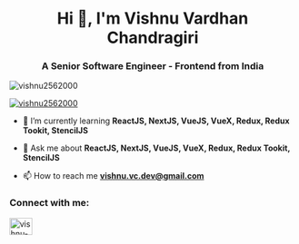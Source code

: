 <h1 align="center">Hi 👋, I'm Vishnu Vardhan Chandragiri</h1>
<h3 align="center">A Senior Software Engineer - Frontend from India</h3>

<p align="left"> <img src="https://komarev.com/ghpvc/?username=vishnu2562000&label=Profile%20views&color=0e75b6&style=flat" alt="vishnu2562000" /> </p>

<p align="left"> <a href="https://github.com/ryo-ma/github-profile-trophy"><img src="https://github-profile-trophy.vercel.app/?username=vishnu2562000" alt="vishnu2562000" /></a> </p>

- 🌱 I’m currently learning **ReactJS, NextJS, VueJS, VueX, Redux, Redux Tookit, StencilJS**

- 💬 Ask me about **ReactJS, NextJS, VueJS, VueX, Redux, Redux Tookit, StencilJS**

- 📫 How to reach me **vishnu.vc.dev@gmail.com**

<h3 align="left">Connect with me:</h3>
<p align="left">
<a href="https://linkedin.com/in/vishnu-vardhan-chandragiri-a529b4158" target="blank"><img align="center" src="https://raw.githubusercontent.com/rahuldkjain/github-profile-readme-generator/master/src/images/icons/Social/linked-in-alt.svg" alt="vishnu-vardhan-chandragiri-a529b4158" height="30" width="40" /></a>
</p>

